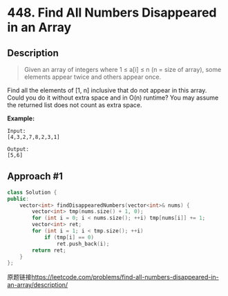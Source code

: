 # 448. Find All Numbers Disappeared in an Array
## Description
>Given an array of integers where 1 ≤ a[i] ≤ n (n = size of array), some elements appear twice and others appear once.

Find all the elements of [1, n] inclusive that do not appear in this array.    
Could you do it without extra space and in O(n) runtime? You may assume the returned list does not count as extra space.

**Example:**    
```
Input:
[4,3,2,7,8,2,3,1]

Output:
[5,6]
```

## Approach #1
```C++
class Solution {
public:
    vector<int> findDisappearedNumbers(vector<int>& nums) {
        vector<int> tmp(nums.size() + 1, 0);
        for (int i = 0; i < nums.size(); ++i) tmp[nums[i]] += 1;
        vector<int> ret;
        for (int i = 1; i < tmp.size(); ++i)
            if (tmp[i] == 0) 
                ret.push_back(i);
        return ret;
    }
};
```

原题链接<https://leetcode.com/problems/find-all-numbers-disappeared-in-an-array/description/>
